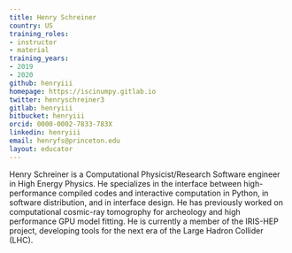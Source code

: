 ```yaml
---
title: Henry Schreiner
country: US
training_roles:
- instructor
- material
training_years:
- 2019
- 2020
github: henryiii
homepage: https://iscinumpy.gitlab.io
twitter: henryschreiner3
gitlab: henryiii
bitbucket: henryiii
orcid: 0000-0002-7833-783X
linkedin: henryiii
email: henryfs@princeton.edu
layout: educator
---
```


Henry Schreiner is a Computational Physicist/Research Software engineer in High Energy Physics.
He specializes in the interface between high-performance compiled codes and interactive
computation in Python, in software distribution, and in interface design. He has previously
worked on computational cosmic-ray tomogrophy for archeology and high performance GPU model
fitting. He is currently a member of the IRIS-HEP project, developing tools for the next era of
the Large Hadron Collider (LHC).
